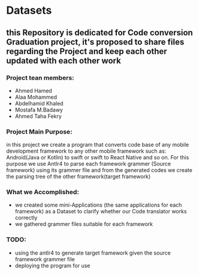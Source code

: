 # Datasets
## this Repository is dedicated for Code conversion Graduation project, it's proposed to share files regarding the Project and keep each other updated with each other work
### Project tean members:
- Ahmed Hamed
- Alaa Mohammed 
- Abdelhamid Khaled
- Mostafa M.Badawy
- Ahmed Taha Fekry
### **Project Main Purpose**:
in this project we create a program that converts code base of any mobile development framework to any other mobile framework such as: Android(Java or Kotlin) to swift 
or swift to React Native and so on. For this purpose we use Antlr4 to parse each framework grammer (Source framework) using its grammer file and from the generated codes we create
the parsing tree of the other framework(target framework)

### What we Accomplished:
   - we created some mini-Applications (the same applications for each framework) as a Dataset to clarify whether our Code translator works correctly
   - we gathered grammer files suitable for each framework 
### TODO:
  - using the antlr4 to generate target framework given the source framework grammer file
  - deploying the program for use
 
